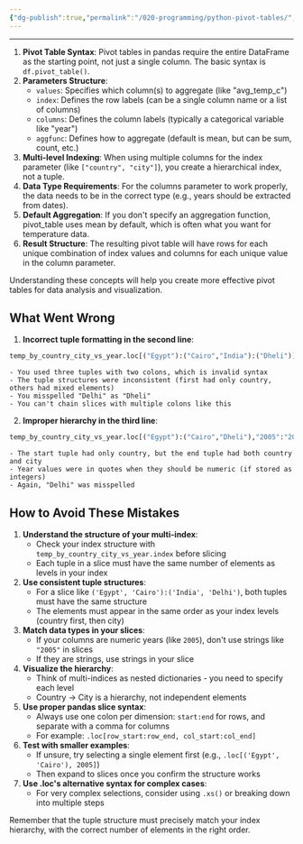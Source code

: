 ```yaml
---
{"dg-publish":true,"permalink":"/020-programming/python-pivot-tables/","created":"2025-03-06T14:43:23.792-05:00","updated":"2025-03-08T13:19:23.354-05:00"}
---
```


---

1. **Pivot Table Syntax**: Pivot tables in pandas require the entire DataFrame as the starting point, not just a single column. The basic syntax is `df.pivot_table()`.
2. **Parameters Structure**:
    - `values`: Specifies which column(s) to aggregate (like "avg_temp_c")
    - `index`: Defines the row labels (can be a single column name or a list of columns)
    - `columns`: Defines the column labels (typically a categorical variable like "year")
    - `aggfunc`: Defines how to aggregate (default is mean, but can be sum, count, etc.)
3. **Multi-level Indexing**: When using multiple columns for the index parameter (like `["country", "city"]`), you create a hierarchical index, not a tuple.
4. **Data Type Requirements**: For the columns parameter to work properly, the data needs to be in the correct type (e.g., years should be extracted from dates).
5. **Default Aggregation**: If you don't specify an aggregation function, pivot_table uses mean by default, which is often what you want for temperature data.
6. **Result Structure**: The resulting pivot table will have rows for each unique combination of index values and columns for each unique value in the column parameter.

Understanding these concepts will help you create more effective pivot tables for data analysis and visualization.


## What Went Wrong

1. **Incorrect tuple formatting in the second line**:

```python
temp_by_country_city_vs_year.loc[("Egypt"):("Cairo","India"):("Dheli")]
```

    - You used three tuples with two colons, which is invalid syntax
    - The tuple structures were inconsistent (first had only country, others had mixed elements)
    - You misspelled "Delhi" as "Dheli"
    - You can't chain slices with multiple colons like this
2. **Improper hierarchy in the third line**:

```python
temp_by_country_city_vs_year.loc[("Egypt"):("Cairo","Dheli"),"2005":"2010"]
```

    - The start tuple had only country, but the end tuple had both country and city
    - Year values were in quotes when they should be numeric (if stored as integers)
    - Again, "Delhi" was misspelled

## How to Avoid These Mistakes

1. **Understand the structure of your multi-index**:
    - Check your index structure with `temp_by_country_city_vs_year.index` before slicing
    - Each tuple in a slice must have the same number of elements as levels in your index
2. **Use consistent tuple structures**:
    - For a slice like `('Egypt', 'Cairo'):('India', 'Delhi')`, both tuples must have the same structure
    - The elements must appear in the same order as your index levels (country first, then city)
3. **Match data types in your slices**:
    - If your columns are numeric years (like `2005`), don't use strings like `"2005"` in slices
    - If they are strings, use strings in your slice
4. **Visualize the hierarchy**:
    - Think of multi-indices as nested dictionaries - you need to specify each level
    - Country → City is a hierarchy, not independent elements
5. **Use proper pandas slice syntax**:
    - Always use one colon per dimension: `start:end` for rows, and separate with a comma for columns
    - For example: `.loc[row_start:row_end, col_start:col_end]`
6. **Test with smaller examples**:
    - If unsure, try selecting a single element first (e.g., `.loc[('Egypt', 'Cairo'), 2005]`)
    - Then expand to slices once you confirm the structure works
7. **Use .loc's alternative syntax for complex cases**:
    - For very complex selections, consider using `.xs()` or breaking down into multiple steps

Remember that the tuple structure must precisely match your index hierarchy, with the correct number of elements in the right order.


